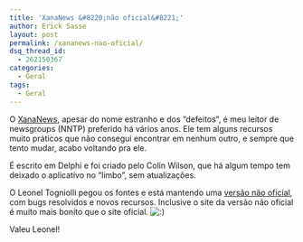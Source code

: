 ```yaml
---
title: 'XanaNews &#8220;não oficial&#8221;'
author: Erick Sasse
layout: post
permalink: /xananews-nao-oficial/
dsq_thread_id:
  - 262150367
categories:
  - Geral
tags:
  - Geral
---
```

O [XanaNews][1], apesar do nome estranho e dos &#8220;defeitos&#8221;, é meu leitor de newsgroups (NNTP) preferido há vários anos. Ele tem alguns recursos muito práticos que não consegui encontrar em nenhum outro, e sempre que tento mudar, acabo voltando pra ele.

É escrito em Delphi e foi criado pelo Colin Wilson, que há algum tempo tem deixado o aplicativo no &#8220;limbo&#8221;, sem atualizações.

O Leonel Togniolli pegou os fontes e está mantendo uma [versão não oficial][2], com bugs resolvidos e novos recursos. Inclusive o site da versão não oficial é muito mais bonito que o site oficial. <img src="http://www.ericksasse.com.br/wp-includes/images/smilies/icon_smile.gif" alt=":)" class="wp-smiley" />

Valeu Leonel!

 [1]: http://www.wilsonc.demon.co.uk/xananews.htm
 [2]: http://xananews.techtips.com.br/